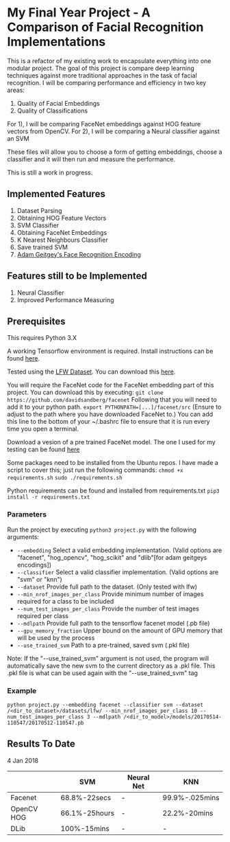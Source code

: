 # My Final Year Project - A Comparison of Facial Recognition Implementations

This is a refactor of my existing work to encapsulate everything into one modular project.
The goal of this project is compare deep learning techniques against more traditional approaches
in the task of facial recognition. I will be comparing performance and efficiency in two key areas:
1) Quality of Facial Embeddings
2) Quality of Classifications

For 1), I will be comparing FaceNet embeddings against HOG feature vectors from OpenCV.
For 2), I will be comparing a Neural classifier against an SVM

These files will allow you to choose a form of getting embeddings, choose a classifier and it will then
run and measure the performance.

This is still a work in progress.

## Implemented Features
1) Dataset Parsing
2) Obtaining HOG Feature Vectors
3) SVM Classifier
4) Obtaining FaceNet Embeddings
5) K Nearest Neighbours Classifier
6) Save trained SVM
7) [Adam Geitgey's Face Recognition Encoding](https://github.com/ageitgey/face_recognition)

## Features still to be Implemented
1) Neural Classifier
3) Improved Performance Measuring

## Prerequisites
This requires Python 3.X

A working Tensorflow environment is required. Install instructions can be found [here](https://www.tensorflow.org/install/install_linux).

Tested using the [LFW Dataset](http://vis-www.cs.umass.edu/lfw/). You can download this [here](http://vis-www.cs.umass.edu/lfw/lfw.tgz).

You will require the FaceNet code for the FaceNet embedding part of this project.
You can download this by executing:
`git clone https://github.com/davidsandberg/facenet`
Following that you will need to add it to your python path.
`export PYTHONPATH=[...]/facenet/src`
(Ensure to adjust to the path where you have downloaded FaceNet to.)
You can add this line to the bottom of your ~/.bashrc file to ensure that it is run every time you open a terminal.

Download a vesion of a pre trained FaceNet model. The one I used for my testing can be found [here](https://drive.google.com/file/d/0B5MzpY9kBtDVZ2RpVDYwWmxoSUk)

Some packages need to be installed from the Ubuntu repos. I have made a script to cover this; just run the following commands:
`chmod +x requirements.sh`
`sudo ./requirements.sh`

Python requirements can be found and installed from requirements.txt
`pip3 install -r requirements.txt`

### Parameters

Run the project by executing `python3 project.py` with the following arguments:

- `--embedding`     Select a valid embedding implementation. (Valid options are "facenet", "hog_opencv", "hog_scikit" and "dlib"[for adam geitgeys encodings])
- `--classifier`    Select a valid classifier implementation. (Valid options are "svm" or "knn")
- `--dataset`       Provide full path to the dataset. (Only tested with lfw)
- `--min_nrof_images_per_class` Provide minimum number of images required for a class to be included
- `--num_test_images_per_class` Provide the number of test images required per class
- `--mdlpath`       Provide full path to the tensorflow facenet model (.pb file)
- `--gpu_memory_fraction`   Upper bound on the amount of GPU memory that will be used by the process
- `--use_trained_svm`   Path to a pre-trained, saved svm (.pkl file)

Note:
If the "--use_trained_svm" argument is not used, the program will automatically save the new svm to the
current directory as a .pkl file. This .pkl file is what can be used again with the "--use_trained_svm" tag

### Example

`python project.py --embedding facenet --classifier svm --dataset /<dir_to_dataset>/datasets/lfw/ --min_nrof_images_per_class 10 --num_test_images_per_class 3 --mdlpath /<dir_to_model>/models/20170514-110547/20170512-110547.pb`

## Results To Date

4 Jan 2018

|           | SVM     | Neural Net  | KNN   |
|-----------|---------|-------------|-------|
| Facenet    | 68.8%-22secs | - | 99.9%-.025mins |
| OpenCV HOG | 66.1%-25hours | - | 22.2%-20mins |
| DLib       | 100%-15mins | - | - |
